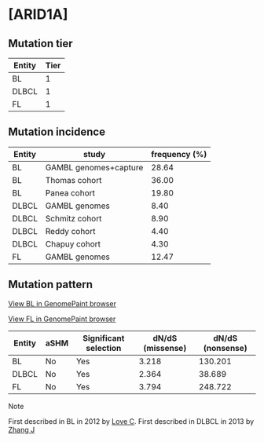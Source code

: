# [ARID1A]

## Mutation tier

|Entity|Tier|
|------|----|
|BL    |1   |
|DLBCL |1   |
|FL    |1   |

## Mutation incidence

|Entity|study                |frequency (%)|
|------|---------------------|-------------|
|BL    |GAMBL genomes+capture|28.64        |
|BL    |Thomas cohort        |36.00        |
|BL    |Panea cohort         |19.80        |
|DLBCL |GAMBL genomes        | 8.40        |
|DLBCL |Schmitz cohort       | 8.90        |
|DLBCL |Reddy cohort         | 4.40        |
|DLBCL |Chapuy cohort        | 4.30        |
|FL    |GAMBL genomes        |12.47        |

## Mutation pattern

[View BL in GenomePaint browser](https://proteinpaint.stjude.org/?position=chr1:27019726-27108595&block=on&genome=hg19&svcnvfpkmurl=GAMBL_BL,vcf,https://bcgsc.ca/downloads/morinlab/vsouza/bundled_allLymphomaGenes_genome_grch37/vcf/BL_sorted.vcf.gz)

[View FL in GenomePaint browser](https://proteinpaint.stjude.org/?position=chr1:27019726-27108595&block=on&genome=hg19&svcnvfpkmurl=GAMBL_FL,vcf,https://bcgsc.ca/downloads/morinlab/vsouza/bundled_allLymphomaGenes_genome_grch37/vcf/FL_sorted.vcf.gz)

|Entity|aSHM|Significant selection|dN/dS (missense)|dN/dS (nonsense)|
|------|----|---------------------|----------------|----------------|
|BL    |No  |Yes                  |3.218           |130.201         |
|DLBCL |No  |Yes                  |2.364           | 38.689         |
|FL    |No  |Yes                  |3.794           |248.722         |


> [!NOTE]
> First described in BL in 2012 by [Love C](https://pubmed.ncbi.nlm.nih.gov/23143597). First described in DLBCL in 2013 by [Zhang J](https://pubmed.ncbi.nlm.nih.gov/23292937)
